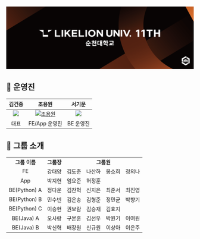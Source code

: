 [![LIKELIONLOGO](https://github.com/likelion-scnu/.github/blob/main/profile/github.png?raw=true)](https://github.com/likelion-scnu)

## 🎲 운영진
| 김건중 | 조용원 | 서기문 |
| :---: | :---: | :---: |
| [<img width="150" src="https://avatars.githubusercontent.com/u/92288418?v=4">](https://github.com/KUNJOONGK) | [<img width="150" src="https://avatars.githubusercontent.com/u/95302624?v=4" alt="조용원">](https://github.com/nyongone) | [<img width="150" src="https://avatars.githubusercontent.com/u/110585045?v=4">](https://github.com/seokimun) |
| 대표 | FE/App 운영진 | BE 운영진 |

## 👥 그룹 소개

<table>
  <tr>
    <td align="center"><b>그룹 이름</b></td>
    <td align="center"><b>그룹장</b></td>
    <td colspan="4" align="center"><b>그룹원</b></td>
  </tr>
  <tr>
    <td align="center">FE</td>
    <td>강태양</td>
    <td>김도준</td>
    <td>나산하</td>
    <td>봉소희</td>
    <td>정의나</td>
  </tr>
  <tr>
    <td align="center">App</td>
    <td>박지현</td>
    <td>엄요준</td>
    <td>허정훈</td>
    <td></td>
    <td></td>
  </tr>
  <tr>
    <td>BE(Python) A</td>
    <td>정다운</td>
    <td>김찬혁</td>
    <td>신지은</td>
    <td>최준서</td>
    <td>최진영</td>
  </tr>
  <tr>
    <td align="center">BE(Python) B</td>
    <td>민수빈</td>
    <td>김은송</td>
    <td>김형준</td>
    <td>정민균</td>
    <td>박향기</td>
  </tr>
  <tr>
    <td align="center">BE(Python) C</td>
    <td>이승현</td>
    <td>권보람</td>
    <td>김승재</td>
    <td>김효지</td>
    <td></td>
  </tr>
  <tr>
    <td align="center">BE(Java) A</td>
    <td>오사랑</td>
    <td>구본훈</td>
    <td>김선우</td>
    <td>박원기</td>
    <td>이여원</td>
  </tr>
  <tr>
    <td align="center">BE(Java) B</td>
    <td>박신혁</td>
    <td>배장원</td>
    <td>신규원</td>
    <td>이상아</td>
    <td>이은주</td>
  </tr>
</table>
